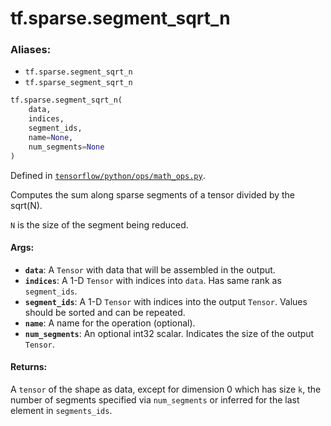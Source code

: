 <div itemscope itemtype="http://developers.google.com/ReferenceObject">
<meta itemprop="name" content="tf.sparse.segment_sqrt_n" />
<meta itemprop="path" content="Stable" />
</div>

# tf.sparse.segment_sqrt_n

### Aliases:

* `tf.sparse.segment_sqrt_n`
* `tf.sparse_segment_sqrt_n`

``` python
tf.sparse.segment_sqrt_n(
    data,
    indices,
    segment_ids,
    name=None,
    num_segments=None
)
```



Defined in [`tensorflow/python/ops/math_ops.py`](/code/stable/tensorflow/python/ops/math_ops.py).

Computes the sum along sparse segments of a tensor divided by the sqrt(N).

`N` is the size of the segment being reduced.

#### Args:

* <b>`data`</b>: A `Tensor` with data that will be assembled in the output.
* <b>`indices`</b>: A 1-D `Tensor` with indices into `data`. Has same rank as
    `segment_ids`.
* <b>`segment_ids`</b>: A 1-D `Tensor` with indices into the output `Tensor`.
    Values should be sorted and can be repeated.
* <b>`name`</b>: A name for the operation (optional).
* <b>`num_segments`</b>: An optional int32 scalar. Indicates the size of the output
    `Tensor`.


#### Returns:

A `tensor` of the shape as data, except for dimension 0 which
has size `k`, the number of segments specified via `num_segments` or
inferred for the last element in `segments_ids`.
